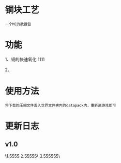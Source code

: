 # 铜块工艺
    一个MC的数据包
# 功能

 1、铜的快速氧化
    1111

 2、
# 使用方法

    将下载的压缩文件丢入世界文件夹内的datapack内，重新进游戏即可

# 更新日志
## v1.0
\\1.5555
2.55555\\
3.555555\\